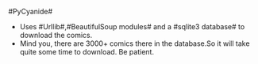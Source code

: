 #PyCyanide#

+ Uses #Urllib#,#BeautifulSoup modules# and a #sqlite3 database# to download the comics.
+ Mind you, there are 3000+ comics there in the database.So it will take quite some time to download. Be patient.
